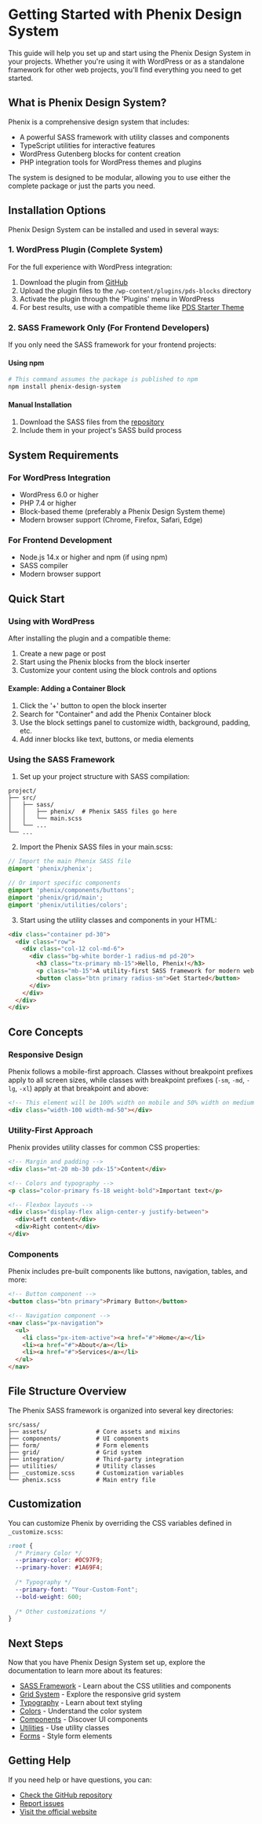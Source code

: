 # Getting Started with Phenix Design System

This guide will help you set up and start using the Phenix Design System in your projects. Whether you're using it with WordPress or as a standalone framework for other web projects, you'll find everything you need to get started.

## What is Phenix Design System?

Phenix is a comprehensive design system that includes:

- A powerful SASS framework with utility classes and components
- TypeScript utilities for interactive features
- WordPress Gutenberg blocks for content creation
- PHP integration tools for WordPress themes and plugins

The system is designed to be modular, allowing you to use either the complete package or just the parts you need.

## Installation Options

Phenix Design System can be installed and used in several ways:

### 1. WordPress Plugin (Complete System)

For the full experience with WordPress integration:

1. Download the plugin from [GitHub](https://github.com/EngCode/phenix-blocks)
2. Upload the plugin files to the `/wp-content/plugins/pds-blocks` directory
3. Activate the plugin through the 'Plugins' menu in WordPress
4. For best results, use with a compatible theme like [PDS Starter Theme](https://github.com/EngCode/pds-starter-free)

### 2. SASS Framework Only (For Frontend Developers)

If you only need the SASS framework for your frontend projects:

#### Using npm

```bash
# This command assumes the package is published to npm
npm install phenix-design-system
```

#### Manual Installation

1. Download the SASS files from the [repository](https://github.com/EngCode/phenix-blocks/tree/main/src/sass)
2. Include them in your project's SASS build process

## System Requirements

### For WordPress Integration

- WordPress 6.0 or higher
- PHP 7.4 or higher
- Block-based theme (preferably a Phenix Design System theme)
- Modern browser support (Chrome, Firefox, Safari, Edge)

### For Frontend Development

- Node.js 14.x or higher and npm (if using npm)
- SASS compiler
- Modern browser support

## Quick Start

### Using with WordPress

After installing the plugin and a compatible theme:

1. Create a new page or post
2. Start using the Phenix blocks from the block inserter
3. Customize your content using the block controls and options

#### Example: Adding a Container Block

1. Click the '+' button to open the block inserter
2. Search for "Container" and add the Phenix Container block
3. Use the block settings panel to customize width, background, padding, etc.
4. Add inner blocks like text, buttons, or media elements

### Using the SASS Framework

1. Set up your project structure with SASS compilation:

```
project/
├── src/
│   ├── sass/
│   │   ├── phenix/  # Phenix SASS files go here
│   │   └── main.scss
│   └── ...
└── ...
```

2. Import the Phenix SASS files in your main.scss:

```scss
// Import the main Phenix SASS file
@import 'phenix/phenix';

// Or import specific components
@import 'phenix/components/buttons';
@import 'phenix/grid/main';
@import 'phenix/utilities/colors';
```

3. Start using the utility classes and components in your HTML:

```html
<div class="container pd-30">
  <div class="row">
    <div class="col-12 col-md-6">
      <div class="bg-white border-1 radius-md pd-20">
        <h3 class="tx-primary mb-15">Hello, Phenix!</h3>
        <p class="mb-15">A utility-first SASS framework for modern web development.</p>
        <button class="btn primary radius-sm">Get Started</button>
      </div>
    </div>
  </div>
</div>
```

## Core Concepts

### Responsive Design

Phenix follows a mobile-first approach. Classes without breakpoint prefixes apply to all screen sizes, while classes with breakpoint prefixes (`-sm`, `-md`, `-lg`, `-xl`) apply at that breakpoint and above:

```html
<!-- This element will be 100% width on mobile and 50% width on medium screens and up -->
<div class="width-100 width-md-50"></div>
```

### Utility-First Approach

Phenix provides utility classes for common CSS properties:

```html
<!-- Margin and padding -->
<div class="mt-20 mb-30 pdx-15">Content</div>

<!-- Colors and typography -->
<p class="color-primary fs-18 weight-bold">Important text</p>

<!-- Flexbox layouts -->
<div class="display-flex align-center-y justify-between">
  <div>Left content</div>
  <div>Right content</div>
</div>
```

### Components

Phenix includes pre-built components like buttons, navigation, tables, and more:

```html
<!-- Button component -->
<button class="btn primary">Primary Button</button>

<!-- Navigation component -->
<nav class="px-navigation">
  <ul>
    <li class="px-item-active"><a href="#">Home</a></li>
    <li><a href="#">About</a></li>
    <li><a href="#">Services</a></li>
  </ul>
</nav>
```

## File Structure Overview

The Phenix SASS framework is organized into several key directories:

```
src/sass/
├── assets/              # Core assets and mixins
├── components/          # UI components 
├── form/                # Form elements
├── grid/                # Grid system
├── integration/         # Third-party integration
├── utilities/           # Utility classes
├── _customize.scss      # Customization variables
└── phenix.scss          # Main entry file
```

## Customization

You can customize Phenix by overriding the CSS variables defined in `_customize.scss`:

```scss
:root {
  /* Primary Color */
  --primary-color: #0C97F9;
  --primary-hover: #1A69F4;
  
  /* Typography */
  --primary-font: "Your-Custom-Font";
  --bold-weight: 600;
  
  /* Other customizations */
}
```

## Next Steps

Now that you have Phenix Design System set up, explore the documentation to learn more about its features:

- [SASS Framework](/sass/) - Learn about the CSS utilities and components
- [Grid System](/sass/grid) - Explore the responsive grid system
- [Typography](/sass/typography) - Learn about text styling
- [Colors](/sass/colors) - Understand the color system
- [Components](/sass/components) - Discover UI components
- [Utilities](/sass/utilities) - Use utility classes
- [Forms](/sass/forms) - Style form elements

## Getting Help

If you need help or have questions, you can:

- [Check the GitHub repository](https://github.com/EngCode/phenix-blocks)
- [Report issues](https://github.com/EngCode/phenix-blocks/issues)
- [Visit the official website](https://phenixthemes.com/demo/) 